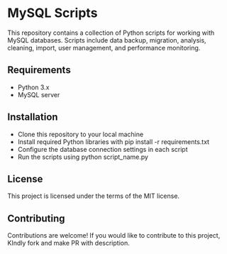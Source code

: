 # MySQL Scripts
This repository contains a collection of Python scripts for working with MySQL databases. Scripts include data backup, migration, analysis, cleaning, import, user management, and performance monitoring.

## Requirements
- Python 3.x
- MySQL server

## Installation
- Clone this repository to your local machine
- Install required Python libraries with pip install -r requirements.txt
- Configure the database connection settings in each script
- Run the scripts using python script_name.py

## License
This project is licensed under the terms of the MIT license.

## Contributing
Contributions are welcome! If you would like to contribute to this project, KIndly fork and make PR with description.
